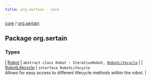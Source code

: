 ```yaml
---
title: org.sertain - core
---
```


[core](../index.md) / [org.sertain](.)

## Package org.sertain

### Types

| [Robot](-robot/index.md) | `abstract class Robot : IterativeRobot, `[`RobotLifecycle`](-robot-lifecycle/index.md) |
| [RobotLifecycle](-robot-lifecycle/index.md) | `interface RobotLifecycle`<br>Allows for easy access to different lifecycle methods within the robot. |


